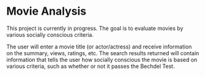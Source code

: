 # Movie Analysis
This project is currently in progress. The goal is to evaluate movies by various socially conscious criteria. 

The user will enter a movie title (or actor/actress) and receive information on the summary, views, ratings, etc. The search results returned will contain information that tells the user how socially conscious the movie is based on various criteria, such as whether or not it passes the Bechdel Test.
